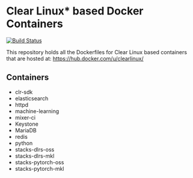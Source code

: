 Clear Linux* based Docker Containers
====================================
[![Build Status](https://travis-ci.org/clearlinux/dockerfiles.svg?branch=master)](https://travis-ci.org/clearlinux/dockerfiles)

This repository holds all the Dockerfiles for Clear Linux based containers that are hosted at:
https://hub.docker.com/u/clearlinux/

Containers
----------
- clr-sdk
- elasticsearch
- httpd
- machine-learning
- mixer-ci
- Keystone
- MariaDB
- redis
- python
- stacks-dlrs-oss
- stacks-dlrs-mkl
- stacks-pytorch-oss
- stacks-pytorch-mkl
